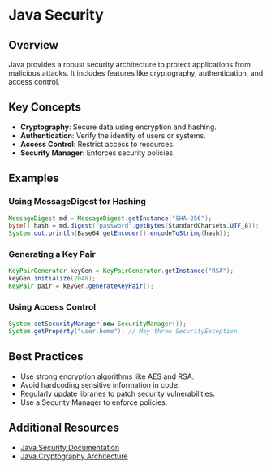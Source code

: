 # Java Security

## Overview
Java provides a robust security architecture to protect applications from malicious attacks. It includes features like cryptography, authentication, and access control.

## Key Concepts

- **Cryptography**: Secure data using encryption and hashing.
- **Authentication**: Verify the identity of users or systems.
- **Access Control**: Restrict access to resources.
- **Security Manager**: Enforces security policies.

## Examples

### Using MessageDigest for Hashing
```java
MessageDigest md = MessageDigest.getInstance("SHA-256");
byte[] hash = md.digest("password".getBytes(StandardCharsets.UTF_8));
System.out.println(Base64.getEncoder().encodeToString(hash));
```

### Generating a Key Pair
```java
KeyPairGenerator keyGen = KeyPairGenerator.getInstance("RSA");
keyGen.initialize(2048);
KeyPair pair = keyGen.generateKeyPair();
```

### Using Access Control
```java
System.setSecurityManager(new SecurityManager());
System.getProperty("user.home"); // May throw SecurityException
```

## Best Practices

- Use strong encryption algorithms like AES and RSA.
- Avoid hardcoding sensitive information in code.
- Regularly update libraries to patch security vulnerabilities.
- Use a Security Manager to enforce policies.

## Additional Resources

- [Java Security Documentation](https://docs.oracle.com/javase/tutorial/security/)
- [Java Cryptography Architecture](https://docs.oracle.com/javase/8/docs/technotes/guides/security/crypto/CryptoSpec.html)
